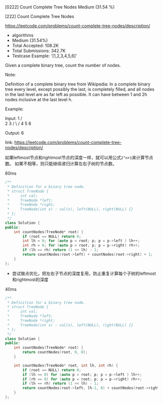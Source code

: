 [0222] Count Complete Tree Nodes                                    Medium (31.54 %)

<!--front-->	
[222] Count Complete Tree Nodes  

https://leetcode.com/problems/count-complete-tree-nodes/description/

* algorithms
* Medium (31.54%)
* Total Accepted:    108.2K
* Total Submissions: 342.7K
* Testcase Example:  '[1,2,3,4,5,6]'

Given a complete binary tree, count the number of nodes.

Note: 

Definition of a complete binary tree from Wikipedia:
In a complete binary tree every level, except possibly the last, is completely filled, and all nodes in the last level are as far left as possible. It can have between 1 and 2h nodes inclusive at the last level h.

Example:


Input: 
    1
   / \
  2   3
 / \  /
4  5 6

Output: 6






<!--back-->

link: https://leetcode.com/problems/count-complete-tree-nodes/description/

如果leftmost节点和rightmost节点的深度一样，就可以用公式`2^n+1`来计算节点数。
如果不相等，则只能继续递归计算左右子树的节点数。

60ms

```cpp
/**
 * Definition for a binary tree node.
 * struct TreeNode {
 *     int val;
 *     TreeNode *left;
 *     TreeNode *right;
 *     TreeNode(int x) : val(x), left(NULL), right(NULL) {}
 * };
 */
class Solution {
public:
    int countNodes(TreeNode* root) {
        if (root == NULL) return 0;
        int lh = 0; for (auto p = root; p; p = p->left ) lh++;
        int rh = 0; for (auto p = root; p; p = p->right) rh++;
        if (lh == rh) return (1 << lh) - 1;
        return countNodes(root->left) + countNodes(root->right) + 1;
    }
};
```

* 尝试做点优化，把左右子节点的深度复用，防止重复计算每个子树的leftmost和rightmost的深度

40ms

```cpp
/**
 * Definition for a binary tree node.
 * struct TreeNode {
 *     int val;
 *     TreeNode *left;
 *     TreeNode *right;
 *     TreeNode(int x) : val(x), left(NULL), right(NULL) {}
 * };
 */
class Solution {
public:
    int countNodes(TreeNode* root) {
        return countNodes(root, 0, 0);
    }

    int countNodes(TreeNode* root, int lh, int rh) {
        if (root == NULL) return 0;
        if (lh == 0) for (auto p = root; p; p = p->left ) lh++;
        if (rh == 0) for (auto p = root; p; p = p->right) rh++;
        if (lh == rh) return (1 << lh) - 1;
        return countNodes(root->left, lh-1, 0) + countNodes(root->right, 0, rh-1) + 1;
    }
};
```


